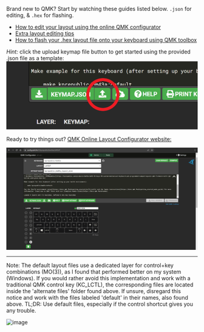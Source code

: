 Brand new to QMK? Start by watching these guides listed below. `.json` for editing, & `.hex` for flashing.
* [How to edit your layout using the online QMK configurator](https://www.youtube.com/watch?v=-imgglzDMdY&list=PLZlceRZZjRugJFL-vnenYnDrbMc6wu_e_&index=3)
* [Extra layout editing tips](https://www.youtube.com/watch?v=FMNbRU65Ykc&list=PLZlceRZZjRugJFL-vnenYnDrbMc6wu_e_&index=5)
* [How to flash your .hex layout file onto your keyboard using QMK toolbox](https://www.youtube.com/watch?v=fuBJbdCFF0Q&list=PLZlceRZZjRugJFL-vnenYnDrbMc6wu_e_&index=1)

*Hint:* click the upload keymap file button to get started using the provided .json file as a template:
![layout](https://github.com/KeebCathedral/MiniKeeb/blob/main/photos/upload%20json%20keymap%20button.png)

Ready to try things out? [QMK Online Layout Configurator website:](https://config.qmk.fm/#/kprepublic/bm43a/LAYOUT)

![layout](https://github.com/KeebCathedral/MiniKeeb/blob/main/photos/QMK%20configurator%20site.png)

---

Note: The default layout files use a dedicated layer for control+key combinations (MO(3)), as I found that performed better on my system (Windows). If you would rather avoid this implementation and work with a traditional QMK control key (KC_LCTL), the corresponding files are located inside the 'alternate files' folder found above. If unsure, disregard this notice and work with the files labeled 'default' in their names, also found above.
TL;DR: Use default files, especially if the control shortcut gives you any trouble.

![image](https://github.com/KeebCathedral/MiniKeeb/assets/59219083/60ea28f9-6fdc-4f34-84c5-25c065269ea2)
